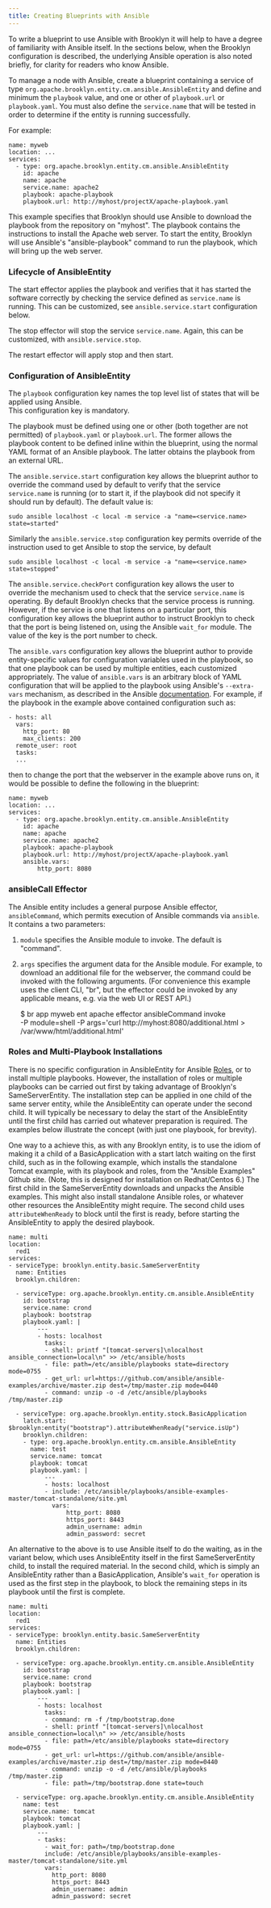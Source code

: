 ```yaml
---
title: Creating Blueprints with Ansible
---
```


To write a blueprint to use Ansible with Brooklyn it will help to have a degree of familiarity with Ansible itself. In the 
sections below, when the Brooklyn configuration is described, the underlying Ansible operation is also noted briefly, for 
clarity for readers who know Ansible.

To manage a node with Ansible, create a blueprint containing a service of type `org.apache.brooklyn.entity.cm.ansible.AnsibleEntity`
and define and minimum the `playbook` value, and one or other of `playbook.url` or `playbook.yaml`. You must also define
the `service.name` that will be tested in order to determine if the entity is running successfully.

For example:

    name: myweb
    location: ...
    services:
      - type: org.apache.brooklyn.entity.cm.ansible.AnsibleEntity
        id: apache
        name: apache
        service.name: apache2
        playbook: apache-playbook
        playbook.url: http://myhost/projectX/apache-playbook.yaml

    
This example specifies that Brooklyn should use Ansible to download the playbook from the repository on
"myhost". The playbook contains the instructions to install the Apache web server. To start the 
entity, Brooklyn will use Ansible's "ansible-playbook" command to run the playbook, which will bring up the web server.


### Lifecycle of AnsibleEntity

The start effector applies the playbook and verifies that it has started the software correctly by checking the service
defined as `service.name` is running.  This can be customized, see `ansible.service.start` configuration below.

The stop effector will stop the service `service.name`.  Again, this can be customized, with `ansible.service.stop`. 

The restart effector will apply stop and then start.


### Configuration of AnsibleEntity

The `playbook` configuration key names the top level list of states that will be applied using Ansible.  
 This configuration key is mandatory.

The playbook must be defined using one or other (both together are not permitted) of  `playbook.yaml` or `playbook.url`.
The former allows the playbook content to be defined inline within the blueprint, using the normal YAML format of an 
Ansible playbook.  The latter obtains the playbook from an external URL.

The `ansible.service.start` configuration key allows the blueprint author to override the command used by default to 
verify that the service `service.name` is running (or to start it, if the playbook did not specify it should run by
default).  The default value is:

    sudo ansible localhost -c local -m service -a "name=<service.name> state=started"

Similarly the `ansible.service.stop` configuration key permits override of the instruction used to get Ansible to stop the
service, by default

    sudo ansible localhost -c local -m service -a "name=<service.name> state=stopped"

The `ansible.service.checkPort` configuration key allows the user to override the mechanism used to check that the 
service `service.name` is operating. By default Brooklyn checks that the service process is running. However, if the
 service is one that listens on a particular port, this configuration key allows the blueprint author to instruct
 Brooklyn to check that the port is being listened on, using the Ansible `wait_for` module. The value of the key is 
 the port number to check.

The `ansible.vars` configuration key allows the blueprint author to provide entity-specific values for configuration
variables used in the playbook, so that one playbook can be used by multiple entities, each customized appropriately.
The value of `ansible.vars` is an arbitrary block of YAML configuration that will be applied to the playbook using 
Ansible's `--extra-vars` mechanism, as described in the
Ansible [documentation](http://docs.ansible.com/ansible/playbooks_variables.html#passing-variables-on-the-command-line).
For example, if the playbook in the example above contained configuration such as:
 
    - hosts: all
      vars:
        http_port: 80
        max_clients: 200
      remote_user: root
      tasks:
      ...
 
 then to change the port that the webserver in the example above runs on, it would be possible to define the following 
 in the blueprint:
 
    name: myweb
    location: ...
    services:
      - type: org.apache.brooklyn.entity.cm.ansible.AnsibleEntity
        id: apache
        name: apache
        service.name: apache2
        playbook: apache-playbook
        playbook.url: http://myhost/projectX/apache-playbook.yaml
        ansible.vars:
            http_port: 8080


### ansibleCall Effector

The Ansible entity includes a general purpose Ansible effector, `ansibleCommand`, which permits execution of Ansible 
commands via `ansible`.  It contains a two parameters:
1. `module` specifies the Ansible module to invoke.  The default is "command".
2. `args` specifies the argument data for the Ansible module.  For example, to download an additional file for the 
webserver, the command could be invoked with the following arguments. (For convenience this
example uses the client CLI, "br", but the effector could be invoked by any applicable means, e.g. via the web UI 
or REST API.)

    $ br app myweb ent apache effector ansibleCommand invoke \
       -P module=shell -P args='curl http://myhost:8080/additional.html > /var/www/html/additional.html'

### Roles and Multi-Playbook Installations

There is no specific configuration in AnsibleEntity for Ansible [Roles](http://docs.ansible.com/ansible/playbooks_roles.html),
 or to install multiple playbooks. However, the installation of roles or multiple playbooks can be carried out first 
 by taking advantage of Brooklyn's SameServerEntity. The installation step can be applied in one child of the same server
 entity, while the AnsibleEntity can operate under the second child. It will typically be necessary to delay the start
 of the AnsibleEntity until the first child has carried out whatever preparation is required. The examples below
 illustrate the concept (with just one playbook, for brevity).
 
 One way to a achieve this, as with any Brooklyn entity, is to use the idiom of making it a child of a BasicApplication 
 with a start latch waiting on the first child, such as in the following example, which installs the standalone Tomcat example,
 with its playbook and roles, from the "Ansible Examples" Github site. 
 (Note, this is designed for installation on Redhat/Centos 6.)
 The first child in the SameServerEntity downloads
 and unpacks the Ansible examples. This might also install standalone Ansible roles, or whatever other resources the
 AnsibleEntity might require.  The second child uses `attributeWhenReady` to block until the first is ready, before 
 starting the AnsibleEntity to apply the desired playbook.
 

    name: multi
    location:
      red1
    services:
    - serviceType: brooklyn.entity.basic.SameServerEntity
      name: Entities
      brooklyn.children:
      
      - serviceType: org.apache.brooklyn.entity.cm.ansible.AnsibleEntity
        id: bootstrap
        service.name: crond
        playbook: bootstrap
        playbook.yaml: |
            ---
            - hosts: localhost
              tasks:
              - shell: printf "[tomcat-servers]\nlocalhost ansible_connection=local\n" >> /etc/ansible/hosts
              - file: path=/etc/ansible/playbooks state=directory mode=0755
              - get_url: url=https://github.com/ansible/ansible-examples/archive/master.zip dest=/tmp/master.zip mode=0440
              - command: unzip -o -d /etc/ansible/playbooks /tmp/master.zip
    
      - serviceType: org.apache.brooklyn.entity.stock.BasicApplication
        latch.start: $brooklyn:entity("bootstrap").attributeWhenReady("service.isUp")
        brooklyn.children:
        - type: org.apache.brooklyn.entity.cm.ansible.AnsibleEntity
          name: test
          service.name: tomcat
          playbook: tomcat
          playbook.yaml: |
              ---
              - hosts: localhost
              - include: /etc/ansible/playbooks/ansible-examples-master/tomcat-standalone/site.yml
                vars:
                    http_port: 8080
                    https_port: 8443
                    admin_username: admin
                    admin_password: secret

 
An alternative to the above is to use Ansible itself to do the waiting, as in the variant below, which uses AnsibleEntity
itself in the first SameServerEntity child, to install the required material.  In the second child, which is simply an
AnsibleEntity rather than a BasicApplication, Ansible's `wait_for` operation is used as the first step in the playbook, 
to block the remaining steps in its playbook until the first is complete.

    name: multi
    location:
      red1
    services:
    - serviceType: brooklyn.entity.basic.SameServerEntity
      name: Entities
      brooklyn.children:
      
      - serviceType: org.apache.brooklyn.entity.cm.ansible.AnsibleEntity
        id: bootstrap
        service.name: crond
        playbook: bootstrap
        playbook.yaml: |
            ---
            - hosts: localhost
              tasks:
              - command: rm -f /tmp/bootstrap.done
              - shell: printf "[tomcat-servers]\nlocalhost ansible_connection=local\n" >> /etc/ansible/hosts
              - file: path=/etc/ansible/playbooks state=directory mode=0755
              - get_url: url=https://github.com/ansible/ansible-examples/archive/master.zip dest=/tmp/master.zip mode=0440
              - command: unzip -o -d /etc/ansible/playbooks /tmp/master.zip
              - file: path=/tmp/bootstrap.done state=touch
    
      - serviceType: org.apache.brooklyn.entity.cm.ansible.AnsibleEntity
        name: test
        service.name: tomcat
        playbook: tomcat
        playbook.yaml: |
            ---
            - tasks:
              - wait_for: path=/tmp/bootstrap.done
              include: /etc/ansible/playbooks/ansible-examples-master/tomcat-standalone/site.yml
              vars:
                http_port: 8080
                https_port: 8443
                admin_username: admin
                admin_password: secret

